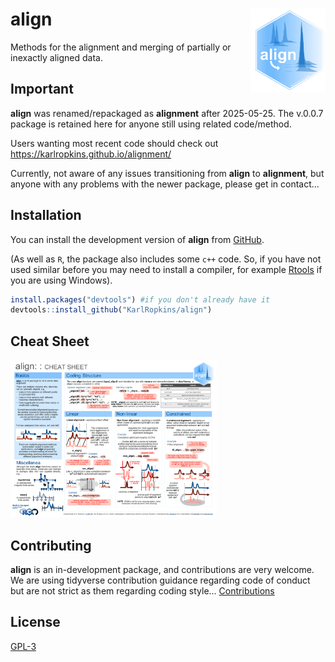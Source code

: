 
<!-- README.md is generated from README.Rmd. Please edit that file -->

# align <img src="man/figures/logo.png" align="right" alt="" width="120" />

<!-- badges: start -->
<!-- badges: end -->

Methods for the alignment and merging of partially or inexactly aligned
data.

## Important

**align** was renamed/repackaged as **alignment** after 2025-05-25. The
v.0.0.7 package is retained here for anyone still using related
code/method.

Users wanting most recent code should check out
<https://karlropkins.github.io/alignment/>

Currently, not aware of any issues transitioning from **align** to
**alignment**, but anyone with any problems with the newer package,
please get in contact…

## Installation

You can install the development version of **align** from
[GitHub](https://github.com/).

(As well as `R`, the package also includes some `c++` code. So, if you
have not used similar before you may need to install a compiler, for
example [Rtools](https://cran.r-project.org/bin/windows/Rtools/) if you
are using Windows).

``` r
install.packages("devtools") #if you don't already have it
devtools::install_github("KarlRopkins/align")
```

## Cheat Sheet

<a href="man/figures/align_cheatsheet.pdf"><img src="man/figures/align_cheatsheet_thumb.png" width="330" height="252"/></a>

## Contributing

**align** is an in-development package, and contributions are very
welcome. We are using tidyverse contribution guidance regarding code of
conduct but are not strict as them regarding coding style…
[Contributions](https://karlropkins.github.io/align/CONTRIBUTING.html)

## License

[GPL-3](https://karlropkins.github.io/align/LICENSE.html)

